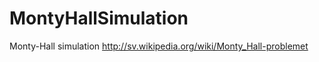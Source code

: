MontyHallSimulation
===================

Monty-Hall simulation
http://sv.wikipedia.org/wiki/Monty_Hall-problemet
